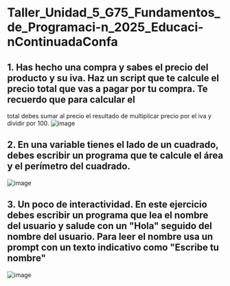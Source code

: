 # Taller_Unidad_5_G75_Fundamentos_de_Programaci-n_2025_Educaci-nContinuadaConfa
## 1. Has hecho una compra y sabes el precio del producto y su iva. Haz un script que te calcule el precio total que vas a pagar por tu compra. Te recuerdo que para calcular el
total debes sumar al precio el resultado de multiplicar precio por el iva y dividir por 100.
![image](https://github.com/user-attachments/assets/23bffa3a-e281-4f0f-8b25-b35319400512)

## 2. En una variable tienes el lado de un cuadrado, debes escribir un programa que te calcule el área y el perímetro del cuadrado.
![image](https://github.com/user-attachments/assets/dab62527-f0ab-44a8-8697-c541f410d4fb)

## 3. Un poco de interactividad. En este ejercicio debes escribir un programa que lea el nombre del usuario y salude con un "Hola" seguido del nombre del usuario. Para leer el nombre usa un prompt con un texto indicativo como "Escribe tu nombre"
![image](https://github.com/user-attachments/assets/6b45de8b-9161-4040-af8e-6b7ef4580668)


